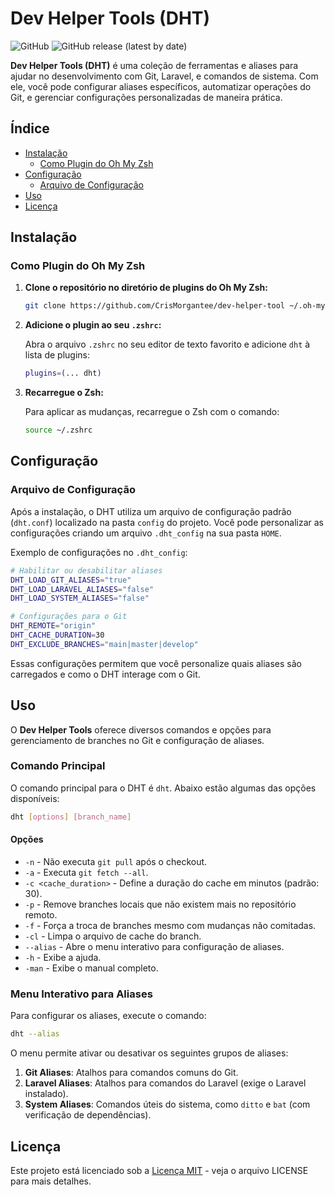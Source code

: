 # Dev Helper Tools (DHT)

![GitHub](https://img.shields.io/github/license/CrisMorgantee/dev-helper-tool)
![GitHub release (latest by date)](https://img.shields.io/github/v/release/CrisMorgantee/dev-helper-tool)

**Dev Helper Tools (DHT)** é uma coleção de ferramentas e aliases para ajudar no desenvolvimento com Git, Laravel, e
comandos de sistema. Com ele, você pode configurar aliases específicos, automatizar operações do Git, e gerenciar
configurações personalizadas de maneira prática.

## Índice

- [Instalação](#instalação)
    - [Como Plugin do Oh My Zsh](#como-plugin-do-oh-my-zsh)
- [Configuração](#configuração)
    - [Arquivo de Configuração](#arquivo-de-configuração)
- [Uso](#uso)
- [Licença](#licença)

## Instalação

### Como Plugin do Oh My Zsh

1. **Clone o repositório no diretório de plugins do Oh My Zsh:**

   ```sh
   git clone https://github.com/CrisMorgantee/dev-helper-tool ~/.oh-my-zsh/custom/plugins/dht
   ```

2. **Adicione o plugin ao seu `.zshrc`:**

   Abra o arquivo `.zshrc` no seu editor de texto favorito e adicione `dht` à lista de plugins:

   ```zsh
   plugins=(... dht)
   ```

3. **Recarregue o Zsh:**

   Para aplicar as mudanças, recarregue o Zsh com o comando:

   ```sh
   source ~/.zshrc
   ```

## Configuração

### Arquivo de Configuração

Após a instalação, o DHT utiliza um arquivo de configuração padrão (`dht.conf`) localizado na pasta `config` do projeto.
Você pode personalizar as configurações criando um arquivo `.dht_config` na sua pasta `HOME`.

Exemplo de configurações no `.dht_config`:

```sh
# Habilitar ou desabilitar aliases
DHT_LOAD_GIT_ALIASES="true"
DHT_LOAD_LARAVEL_ALIASES="false"
DHT_LOAD_SYSTEM_ALIASES="false"

# Configurações para o Git
DHT_REMOTE="origin"
DHT_CACHE_DURATION=30
DHT_EXCLUDE_BRANCHES="main|master|develop"
```

Essas configurações permitem que você personalize quais aliases são carregados e como o DHT interage com o Git.

## Uso

O **Dev Helper Tools** oferece diversos comandos e opções para gerenciamento de branches no Git e configuração de
aliases.

### Comando Principal

O comando principal para o DHT é `dht`. Abaixo estão algumas das opções disponíveis:

```sh
dht [options] [branch_name]
```

#### Opções

- `-n` - Não executa `git pull` após o checkout.
- `-a` - Executa `git fetch --all`.
- `-c <cache_duration>` - Define a duração do cache em minutos (padrão: 30).
- `-p` - Remove branches locais que não existem mais no repositório remoto.
- `-f` - Força a troca de branches mesmo com mudanças não comitadas.
- `-cl` - Limpa o arquivo de cache do branch.
- `--alias` - Abre o menu interativo para configuração de aliases.
- `-h` - Exibe a ajuda.
- `-man` - Exibe o manual completo.

### Menu Interativo para Aliases

Para configurar os aliases, execute o comando:

```sh
dht --alias
```

O menu permite ativar ou desativar os seguintes grupos de aliases:

1. **Git Aliases**: Atalhos para comandos comuns do Git.
2. **Laravel Aliases**: Atalhos para comandos do Laravel (exige o Laravel instalado).
3. **System Aliases**: Comandos úteis do sistema, como `ditto` e `bat` (com verificação de dependências).

## Licença

Este projeto está licenciado sob a [Licença MIT](https://github.com/CrisMorgantee/dev-helper-tool/blob/main/LICENSE) -
veja o arquivo LICENSE para mais detalhes.

```